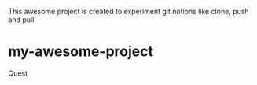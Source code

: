 This awesome project is created to experiment git notions like clone, push and pull
# my-awesome-project
Quest 
